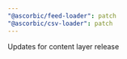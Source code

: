 ```yaml
---
"@ascorbic/feed-loader": patch
"@ascorbic/csv-loader": patch
---
```


Updates for content layer release
